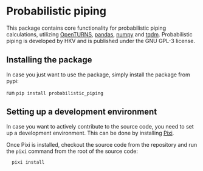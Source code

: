 # Probabilistic piping

This package contains core functionality for probabilistic piping calculations, utilizing [OpenTURNS](http://openturns.github.io), [pandas](https://pandas.pydata.org), [numpy](https://numpy.org) and [tqdm](https://tqdm.github.io). Probabilistic piping is developed by HKV and is published under the GNU GPL-3 license.


## Installing the package

In case you just want to use the package, simply install the package from pypi:

run `pip install probabilistic_piping`

## Setting up a development environment

In case you want to actively contribute to the source code, you need to set up a development environment. This can be done by installing [Pixi](https://pixi.sh/latest/).

Once Pixi is installed, checkout the source code from the repository and run the  `pixi` command from the root of the source code:

```bash
  pixi install
```
